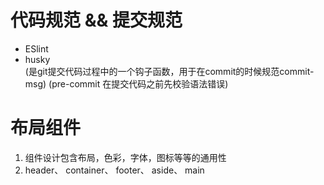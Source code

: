 # 代码规范  &&  提交规范
   - ESlint 
   - husky  
   (是git提交代码过程中的一个钩子函数，用于在commit的时候规范commit-msg)
   (pre-commit 在提交代码之前先校验语法错误)

# 布局组件
   1. 组件设计包含布局，色彩，字体，图标等等的通用性
   2. header、 container、 footer、 aside、 main